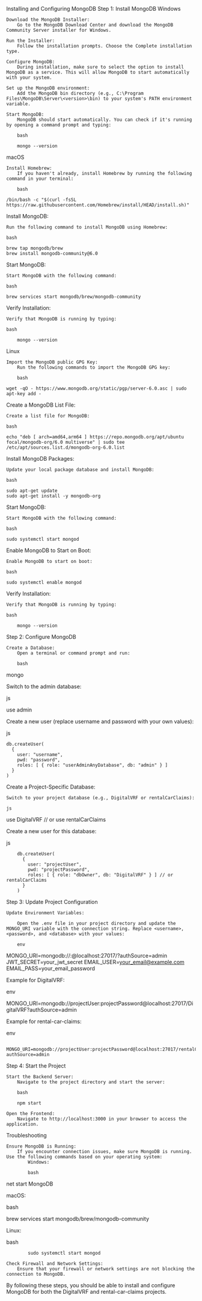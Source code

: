 Installing and Configuring MongoDB
Step 1: Install MongoDB
Windows

    Download the MongoDB Installer:
        Go to the MongoDB Download Center and download the MongoDB Community Server installer for Windows.

    Run the Installer:
        Follow the installation prompts. Choose the Complete installation type.

    Configure MongoDB:
        During installation, make sure to select the option to install MongoDB as a service. This will allow MongoDB to start automatically with your system.

    Set up the MongoDB environment:
        Add the MongoDB bin directory (e.g., C:\Program Files\MongoDB\Server\<version>\bin) to your system's PATH environment variable.

    Start MongoDB:
        MongoDB should start automatically. You can check if it's running by opening a command prompt and typing:

        bash

        mongo --version

macOS

    Install Homebrew:
        If you haven't already, install Homebrew by running the following command in your terminal:

        bash

    /bin/bash -c "$(curl -fsSL https://raw.githubusercontent.com/Homebrew/install/HEAD/install.sh)"

Install MongoDB:

    Run the following command to install MongoDB using Homebrew:

    bash

    brew tap mongodb/brew
    brew install mongodb-community@6.0

Start MongoDB:

    Start MongoDB with the following command:

    bash

    brew services start mongodb/brew/mongodb-community

Verify Installation:

    Verify that MongoDB is running by typing:

    bash

        mongo --version

Linux

    Import the MongoDB public GPG Key:
        Run the following commands to import the MongoDB GPG key:

        bash

    wget -qO - https://www.mongodb.org/static/pgp/server-6.0.asc | sudo apt-key add -

Create a MongoDB List File:

    Create a list file for MongoDB:

    bash

    echo "deb [ arch=amd64,arm64 ] https://repo.mongodb.org/apt/ubuntu focal/mongodb-org/6.0 multiverse" | sudo tee /etc/apt/sources.list.d/mongodb-org-6.0.list

Install MongoDB Packages:

    Update your local package database and install MongoDB:

    bash

    sudo apt-get update
    sudo apt-get install -y mongodb-org

Start MongoDB:

    Start MongoDB with the following command:

    bash

    sudo systemctl start mongod

Enable MongoDB to Start on Boot:

    Enable MongoDB to start on boot:

    bash

    sudo systemctl enable mongod

Verify Installation:

    Verify that MongoDB is running by typing:

    bash

        mongo --version

Step 2: Configure MongoDB

    Create a Database:
        Open a terminal or command prompt and run:

        bash

mongo

Switch to the admin database:

js

use admin

Create a new user (replace username and password with your own values):

js

    db.createUser(
      {
        user: "username",
        pwd: "password",
        roles: [ { role: "userAdminAnyDatabase", db: "admin" } ]
      }
    )

Create a Project-Specific Database:

    Switch to your project database (e.g., DigitalVRF or rentalCarClaims):

    js

use DigitalVRF
// or
use rentalCarClaims

Create a new user for this database:

js

        db.createUser(
          {
            user: "projectUser",
            pwd: "projectPassword",
            roles: [ { role: "dbOwner", db: "DigitalVRF" } ] // or rentalCarClaims
          }
        )

Step 3: Update Project Configuration

    Update Environment Variables:

        Open the .env file in your project directory and update the MONGO_URI variable with the connection string. Replace <username>, <password>, and <database> with your values:

        env

MONGO_URI=mongodb://<username>:<password>@localhost:27017/<database>?authSource=admin
JWT_SECRET=your_jwt_secret
EMAIL_USER=your_email@example.com
EMAIL_PASS=your_email_password

Example for DigitalVRF:

env

MONGO_URI=mongodb://projectUser:projectPassword@localhost:27017/DigitalVRF?authSource=admin

Example for rental-car-claims:

env

        MONGO_URI=mongodb://projectUser:projectPassword@localhost:27017/rentalCarClaims?authSource=admin

Step 4: Start the Project

    Start the Backend Server:
        Navigate to the project directory and start the server:

        bash

        npm start

    Open the Frontend:
        Navigate to http://localhost:3000 in your browser to access the application.

Troubleshooting

    Ensure MongoDB is Running:
        If you encounter connection issues, make sure MongoDB is running. Use the following commands based on your operating system:
            Windows:

            bash

net start MongoDB

macOS:

bash

brew services start mongodb/brew/mongodb-community

Linux:

bash

            sudo systemctl start mongod

    Check Firewall and Network Settings:
        Ensure that your firewall or network settings are not blocking the connection to MongoDB.

By following these steps, you should be able to install and configure MongoDB for both the DigitalVRF and rental-car-claims projects.